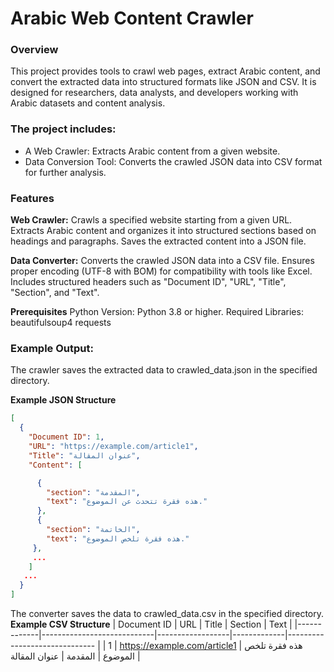 # Arabic Web Content Crawler
### Overview
This project provides tools to crawl web pages, extract Arabic content, and convert the extracted data into structured formats like JSON and CSV. It is designed for researchers, data analysts, and developers working with Arabic datasets and content analysis.

### The project includes:

- A Web Crawler: Extracts Arabic content from a given website.
- Data Conversion Tool: Converts the crawled JSON data into CSV format for further analysis.

### Features

**Web Crawler:**
 Crawls a specified website starting from a given URL.
 Extracts Arabic content and organizes it into structured sections based on headings and paragraphs.
 Saves the extracted content into a JSON file.

**Data Converter:**
 Converts the crawled JSON data into a CSV file.
 Ensures proper encoding (UTF-8 with BOM) for compatibility with tools like Excel.
 Includes structured headers such as "Document ID", "URL", "Title", "Section", and "Text".

**Prerequisites**
 Python Version: Python 3.8 or higher.
 Required Libraries:
 beautifulsoup4
 requests

### Example Output:
 The crawler saves the extracted data to crawled_data.json in the specified directory.
 
 **Example JSON Structure**
```json
[
  {
    "Document ID": 1,
    "URL": "https://example.com/article1",
    "Title": "عنوان المقالة",
    "Content": [

      {
        "section": "المقدمة",
        "text": "هذه فقرة تتحدث عن الموضوع."
      },
      {
        "section": "الخاتمة",
        "text": "هذه فقرة تلخص الموضوع."
     },
     ...
    ]
   ...
  }
]
```

The converter saves the data to crawled_data.csv in the specified directory.
**Example CSV Structure**
| Document ID | URL                        | Title            | Section     | Text                          |
|-------------|----------------------------|------------------|-------------|------------------------------ |
|  1           | https://example.com/article1 | هذه فقرة تلخص الموضوع      |   المقدمة      |       عنوان المقالة       |


